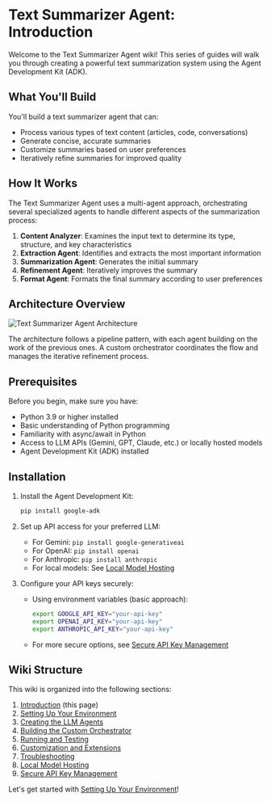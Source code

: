 # Text Summarizer Agent: Introduction

Welcome to the Text Summarizer Agent wiki! This series of guides will walk you through creating a powerful text summarization system using the Agent Development Kit (ADK).

## What You'll Build

You'll build a text summarizer agent that can:
- Process various types of text content (articles, code, conversations)
- Generate concise, accurate summaries
- Customize summaries based on user preferences
- Iteratively refine summaries for improved quality

## How It Works

The Text Summarizer Agent uses a multi-agent approach, orchestrating several specialized agents to handle different aspects of the summarization process:

1. **Content Analyzer**: Examines the input text to determine its type, structure, and key characteristics
2. **Extraction Agent**: Identifies and extracts the most important information
3. **Summarization Agent**: Generates the initial summary
4. **Refinement Agent**: Iteratively improves the summary
5. **Format Agent**: Formats the final summary according to user preferences

## Architecture Overview

![Text Summarizer Agent Architecture](../docs/assets/text-summarizer-agent-architecture.png)

The architecture follows a pipeline pattern, with each agent building on the work of the previous ones. A custom orchestrator coordinates the flow and manages the iterative refinement process.

## Prerequisites

Before you begin, make sure you have:

- Python 3.9 or higher installed
- Basic understanding of Python programming
- Familiarity with async/await in Python
- Access to LLM APIs (Gemini, GPT, Claude, etc.) or locally hosted models
- Agent Development Kit (ADK) installed

## Installation

1. Install the Agent Development Kit:
   ```bash
   pip install google-adk
   ```

2. Set up API access for your preferred LLM:
   - For Gemini: `pip install google-generativeai`
   - For OpenAI: `pip install openai`
   - For Anthropic: `pip install anthropic`
   - For local models: See [Local Model Hosting](07-Local-Model-Hosting.md)

3. Configure your API keys securely:
   - Using environment variables (basic approach):
     ```bash
     export GOOGLE_API_KEY="your-api-key"
     export OPENAI_API_KEY="your-api-key"
     export ANTHROPIC_API_KEY="your-api-key"
     ```
   - For more secure options, see [Secure API Key Management](08-Secure-API-Key-Management.md)

## Wiki Structure

This wiki is organized into the following sections:

1. [Introduction](00-Introduction.md) (this page)
2. [Setting Up Your Environment](01-Environment-Setup.md)
3. [Creating the LLM Agents](02-Creating-LLM-Agents.md)
4. [Building the Custom Orchestrator](03-Building-Custom-Orchestrator.md)
5. [Running and Testing](04-Running-and-Testing.md)
6. [Customization and Extensions](05-Customization-and-Extensions.md)
7. [Troubleshooting](06-Troubleshooting.md)
8. [Local Model Hosting](07-Local-Model-Hosting.md)
9. [Secure API Key Management](08-Secure-API-Key-Management.md)

Let's get started with [Setting Up Your Environment](01-Environment-Setup.md)!

